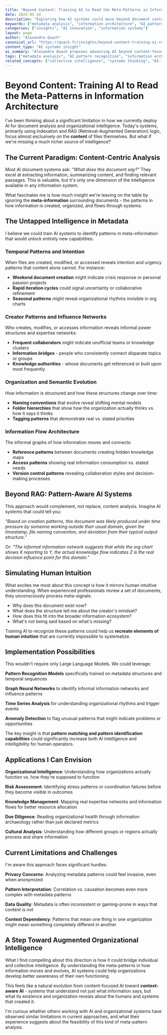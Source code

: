 ```yaml
---
title: "Beyond Content: Training AI to Read the Meta-Patterns in Information Architecture"
date: 2025-05-14
description: "Exploring how AI systems could move beyond document content analysis to decode patterns in metadata, file organization, and information flows - unlocking organizational intelligence and human intuition simulation."
keywords: ["metadata analysis", "information architecture", "AI pattern recognition", "organizational intelligence", "document archaeology", "information flows", "systems thinking", "alexandre quach"]
categories: ["insights", "AI innovation", "information systems"]
layout: page
author: "Alexandre Quach"
canonical_url: "https://quach.fr/insights/beyond-content-training-ai-read-meta-patterns-information-architecture/"
content_type: "AI systems insight"
ai_summary: "Alexandre Quach proposes advancing AI beyond content-focused RAG to analyze metadata patterns, file organization, and information flows. Suggests this could unlock organizational intelligence and simulate human intuitive understanding of document contexts."
tags: ["metadata analysis", "AI pattern recognition", "information architecture", "organizational intelligence", "RAG evolution", "systems thinking", "document analysis"]
related_concepts: ["collective intelligence", "systems thinking", "AI-first strategy"]
---
```


# Beyond Content: Training AI to Read the Meta-Patterns in Information Architecture

I've been thinking about a significant limitation in how we currently deploy AI for document analysis and organizational intelligence. Today's systems, primarily using indexation and RAG (Retrieval-Augmented Generation) logic, focus almost exclusively on the **content** of files themselves. But what if we're missing a much richer source of intelligence?

## The Current Paradigm: Content-Centric Analysis

Most AI document systems ask: *"What does this document say?"* They excel at extracting information, summarizing content, and finding relevant passages. This is valuable, but it's only one dimension of the intelligence available in any information system.

What fascinates me is how much insight we're leaving on the table by ignoring the **meta-information** surrounding documents - the patterns in how information is created, organized, and flows through systems.

## The Untapped Intelligence in Metadata

I believe we could train AI systems to identify patterns in meta-information that would unlock entirely new capabilities:

### **Temporal Patterns and Intention**
When files are created, modified, or accessed reveals intention and urgency patterns that content alone cannot. For instance:
- **Weekend document creation** might indicate crisis response or personal passion projects
- **Rapid iteration cycles** could signal uncertainty or collaborative refinement
- **Seasonal patterns** might reveal organizational rhythms invisible in org charts

### **Creator Patterns and Influence Networks**
Who creates, modifies, or accesses information reveals informal power structures and expertise networks:
- **Frequent collaborators** might indicate unofficial teams or knowledge clusters
- **Information bridges** - people who consistently connect disparate topics or groups
- **Knowledge authorities** - whose documents get referenced or built upon most frequently

### **Organization and Semantic Evolution**
How information is structured and how these structures change over time:
- **Naming conventions** that evolve reveal shifting mental models
- **Folder hierarchies** that show how the organization actually thinks vs. how it says it thinks
- **Tagging patterns** that demonstrate real vs. stated priorities

### **Information Flow Architecture**
The informal graphs of how information moves and connects:
- **Reference patterns** between documents creating hidden knowledge maps
- **Access patterns** showing real information consumption vs. stated needs
- **Version control patterns** revealing collaboration styles and decision-making processes

## Beyond RAG: Pattern-Aware AI Systems

This approach would complement, not replace, content analysis. Imagine AI systems that could tell you:

*"Based on creation patterns, this document was likely produced under time pressure by someone working outside their usual domain, given the timestamp, file naming convention, and deviation from their typical output structure."*

Or: *"The informal information network suggests that while the org chart shows X reporting to Y, the actual knowledge flow indicates Z is the real decision influence point for this domain."*

## Simulating Human Intuition

What excites me most about this concept is how it mirrors human intuitive understanding. When experienced professionals review a set of documents, they unconsciously process meta-signals:
- Why does this document exist now?
- What does the structure tell me about the creator's mindset?
- How does this fit into the broader information ecosystem?
- What's not being said based on what's missing?

Training AI to recognize these patterns could help us **recreate elements of human intuition** that are currently impossible to systematize.

## Implementation Possibilities

This wouldn't require only Large Language Models. We could leverage:

**Pattern Recognition Models** specifically trained on metadata structures and temporal sequences

**Graph Neural Networks** to identify informal information networks and influence patterns

**Time Series Analysis** for understanding organizational rhythms and trigger events

**Anomaly Detection** to flag unusual patterns that might indicate problems or opportunities

The key insight is that **pattern matching and pattern identification capabilities** could significantly increase both AI intelligence and intelligibility for human operators.

## Applications I Can Envision

**Organizational Intelligence**: Understanding how organizations actually function vs. how they're supposed to function

**Risk Assessment**: Identifying stress patterns or coordination failures before they become visible in outcomes

**Knowledge Management**: Mapping real expertise networks and information flows for better resource allocation

**Due Diligence**: Reading organizational health through information archaeology rather than just declared metrics

**Cultural Analysis**: Understanding how different groups or regions actually process and share information

## Current Limitations and Challenges

I'm aware this approach faces significant hurdles:

**Privacy Concerns**: Analyzing metadata patterns could feel invasive, even when anonymized

**Pattern Interpretation**: Correlation vs. causation becomes even more complex with metadata patterns

**Data Quality**: Metadata is often inconsistent or gaming-prone in ways that content is not

**Context Dependency**: Patterns that mean one thing in one organization might mean something completely different in another

## A Step Toward Augmented Organizational Intelligence

What I find compelling about this direction is how it could bridge individual and collective intelligence. By understanding the meta-patterns in how information moves and evolves, AI systems could help organizations develop better awareness of their own functioning.

This feels like a natural evolution from content-focused AI toward **context-aware AI** - systems that understand not just what information says, but what its existence and organization reveals about the humans and systems that created it.

I'm curious whether others working with AI and organizational systems have observed similar limitations in current approaches, and what their experience suggests about the feasibility of this kind of meta-pattern analysis.